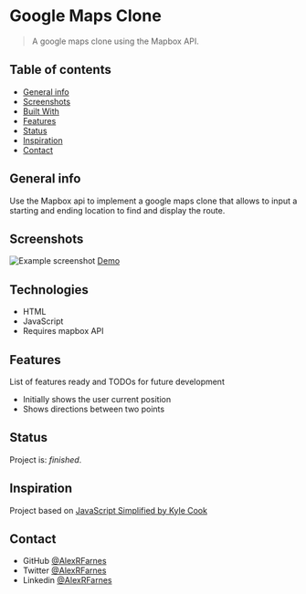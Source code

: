 # Google Maps Clone

> A google maps clone using the Mapbox API.

## Table of contents

- [General info](#general-info)
- [Screenshots](#screenshots)
- [Built With](#built-with)
- [Features](#features)
- [Status](#status)
- [Inspiration](#inspiration)
- [Contact](#contact)

## General info

Use the Mapbox api to implement a google maps clone that allows to input a starting and ending location to find and display the route.

## Screenshots

![Example screenshot](./images/screenshot.png)
[Demo]()

## Technologies

- HTML
- JavaScript
- Requires mapbox API

## Features

List of features ready and TODOs for future development

- Initially shows the user current position
- Shows directions between two points

## Status

Project is: _finished_.

## Inspiration

Project based on [JavaScript Simplified by Kyle Cook](https://javascriptsimplified.com/)

## Contact

- GitHub [@AlexRFarnes](https://github.com/AlexRFarnes)
- Twitter [@AlexRFarnes](https://twitter.com/alexrfarnes)
- Linkedin [@AlexRFarnes](https://www.linkedin.com/in/alexrfarnes/)
